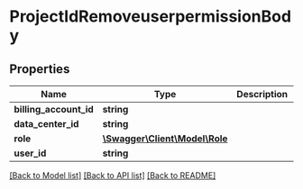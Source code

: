 # ProjectIdRemoveuserpermissionBody

## Properties
Name | Type | Description | Notes
------------ | ------------- | ------------- | -------------
**billing_account_id** | **string** |  | [optional] 
**data_center_id** | **string** |  | [optional] 
**role** | [**\Swagger\Client\Model\Role**](Role.md) |  | 
**user_id** | **string** |  | 

[[Back to Model list]](../../README.md#documentation-for-models) [[Back to API list]](../../README.md#documentation-for-api-endpoints) [[Back to README]](../../README.md)

